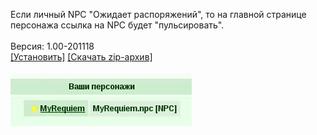 Если личный NPC "Ожидает распоряжений", то на главной странице персонажа ссылка на NPC будет "пульсировать".
<br>
<br>
Версия: 1.00-201118
<br>
[[Установить]](https://raw.githubusercontent.com/MyRequiem/comfortablePlayingInGW/master/separatedScripts/PersonalNPCNotifications/personalNPCNotifications.user.js) [[Скачать zip-архив]](https://raw.githubusercontent.com/MyRequiem/comfortablePlayingInGW/master/separatedScripts/PersonalNPCNotifications/personalNPCNotifications.user.js.zip)
<br>
<br>
![PersonalNPCNotifications](https://raw.githubusercontent.com/MyRequiem/comfortablePlayingInGW/master/imgs/PersonalNPCNotifications/screen.gif)
<br>
